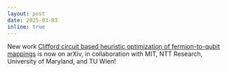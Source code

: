 ```yaml
---
layout: post
date: 2025-03-03
inline: true
---
```


New work [Clifford circuit based heuristic optimization of fermion-to-qubit mappings](https://arxiv.org/abs/2502.11933) is now on arXiv, in collaboration with MIT, NTT Research, University of Maryland, and TU Wien!

